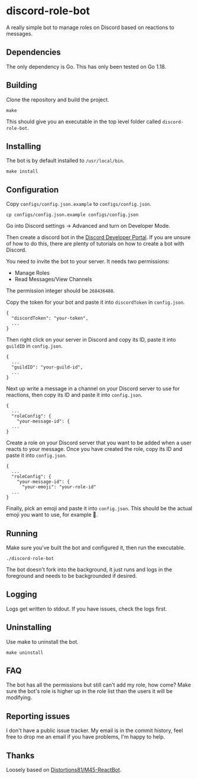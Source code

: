 # discord-role-bot
A really simple bot to manage roles on Discord based on reactions to messages.

## Dependencies
The only dependency is Go. This has only been tested on Go 1.18.

## Building
Clone the repository and build the project.

```
make
```

This should give you an executable in the top level folder called
`discord-role-bot`.

## Installing
The bot is by default installed to `/usr/local/bin`.

```
make install
```

## Configuration
Copy `configs/config.json.example` to `configs/config.json`.

```
cp configs/config.json.example configs/config.json
```

Go into Discord settings -> Advanced and turn on Developer Mode.

Then create a discord bot in the [Discord Developer Portal](https://discord.com/developers/applications).
If you are unsure of how to do this, there are plenty of tutorials on how to create a bot with Discord.

You need to invite the bot to your server. It needs two permissions:

* Manage Roles
* Read Messages/View Channels

The permission integer should be `268436480`.

Copy the token for your bot and paste it into `discordToken` in `config.json`.

```
{
  "discordToken": "your-token",
  ...
}
```

Then right click on your server in Discord and copy its ID, paste it into
`guildID` in `config.json`.

```
{
  ...
  "guildID": "your-guild-id",
  ...
}
```

Next up write a message in a channel on your Discord server to use for
reactions, then copy its ID and paste it into `config.json`.

```
{
  ...
  "roleConfig": {
    "your-message-id": {
  ...
}
```

Create a role on your Discord server that you want to be added when a user
reacts to your message. Once you have created the role, copy its ID and paste
it into `config.json`.

```
{
  ...
  "roleConfig": {
    "your-message-id": {
      "your-emoji": "your-role-id"
  ...
}
```

Finally, pick an emoji and paste it into `config.json`. This should be the
actual emoji you want to use, for example 📢.

## Running
Make sure you've built the bot and configured it, then run the executable.

```
./discord-role-bot
```

The bot doesn't fork into the background, it just runs and logs in the
foreground and needs to be backgrounded if desired.

## Logging
Logs get written to stdout. If you have issues, check the logs first.

## Uninstalling
Use make to uninstall the bot.

```
make uninstall
```

## FAQ
The bot has all the permissions but still can't add my role, how come?
Make sure the bot's role is higher up in the role list than the users it
will be modifying.

## Reporting issues
I don't have a public issue tracker. My email is in the commit history, feel
free to drop me an email if you have problems, I'm happy to help.

## Thanks
Loosely based on [Distortions81/M45-ReactBot](https://github.com/Distortions81/M45-ReactBot).
